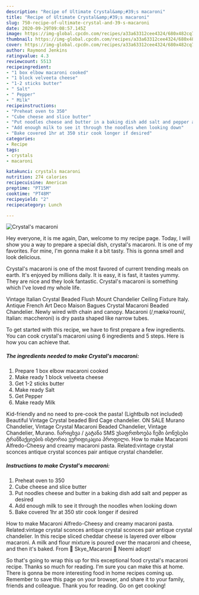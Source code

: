 ```yaml
---
description: "Recipe of Ultimate Crystal&amp;#39;s macaroni"
title: "Recipe of Ultimate Crystal&amp;#39;s macaroni"
slug: 750-recipe-of-ultimate-crystal-and-39-s-macaroni
date: 2020-09-29T09:08:57.145Z
image: https://img-global.cpcdn.com/recipes/a33a63312cee4324/680x482cq70/crystals-macaroni-recipe-main-photo.jpg
thumbnail: https://img-global.cpcdn.com/recipes/a33a63312cee4324/680x482cq70/crystals-macaroni-recipe-main-photo.jpg
cover: https://img-global.cpcdn.com/recipes/a33a63312cee4324/680x482cq70/crystals-macaroni-recipe-main-photo.jpg
author: Raymond Jenkins
ratingvalue: 4.3
reviewcount: 5513
recipeingredient:
- "1 box elbow macaroni cooked"
- "1 block velveeta cheese"
- "1-2 sticks butter"
- " Salt"
- " Pepper"
- " Milk"
recipeinstructions:
- "Preheat oven to 350"
- "Cube cheese and slice butter"
- "Put noodles cheese and butter in a baking dish add salt and pepper as desired"
- "Add enough milk to see it through the noodles when looking down"
- "Bake covered 1hr at 350 stir cook longer if desired"
categories:
- Recipe
tags:
- crystals
- macaroni

katakunci: crystals macaroni 
nutrition: 274 calories
recipecuisine: American
preptime: "PT15M"
cooktime: "PT48M"
recipeyield: "2"
recipecategory: Lunch

---
```



![Crystal&#39;s macaroni](https://img-global.cpcdn.com/recipes/a33a63312cee4324/680x482cq70/crystals-macaroni-recipe-main-photo.jpg)

Hey everyone, it is me again, Dan, welcome to my recipe page. Today, I will show you a way to prepare a special dish, crystal&#39;s macaroni. It is one of my favorites. For mine, I'm gonna make it a bit tasty. This is gonna smell and look delicious.

Crystal&#39;s macaroni is one of the most favored of current trending meals on earth. It's enjoyed by millions daily. It is easy, it is fast, it tastes yummy. They are nice and they look fantastic. Crystal&#39;s macaroni is something which I've loved my whole life.

Vintage Italian Crystal Beaded Flush Mount Chandelier Ceiling Fixture Italy. Antique French Art Deco Maison Bagues Crystal Macaroni Beaded Chandelier. Newly wired with chain and canopy. Macaroni (/ˌmækəˈroʊni/, Italian: maccheroni) is dry pasta shaped like narrow tubes.


To get started with this recipe, we have to first prepare a few ingredients. You can cook crystal&#39;s macaroni using 6 ingredients and 5 steps. Here is how you can achieve that.

<!--inarticleads1-->

##### The ingredients needed to make Crystal&#39;s macaroni:

1. Prepare 1 box elbow macaroni cooked
1. Make ready 1 block velveeta cheese
1. Get 1-2 sticks butter
1. Make ready  Salt
1. Get  Pepper
1. Make ready  Milk


Kid-friendly and no need to pre-cook the pasta! (Lightbulb not included) Beautiful Vintage Crystal beaded Bird Cage chandelier. ON SALE Murano Chandelier, Vintage Crystal Macaroni Beaded Chandelier, Vintage Chandelier, Murano. ჩარიცხვა / გატანა SMS უსაფრთხოება ჩემი ბონუსები ტრანზაქციების ისტორია ვერიფიკაცია პროფილი. How to make Macaroni Alfredo-Cheesy and creamy macaroni pasta. Related:vintage crystal sconces antique crystal sconces pair antique crystal chandelier. 

<!--inarticleads2-->

##### Instructions to make Crystal&#39;s macaroni:

1. Preheat oven to 350
1. Cube cheese and slice butter
1. Put noodles cheese and butter in a baking dish add salt and pepper as desired
1. Add enough milk to see it through the noodles when looking down
1. Bake covered 1hr at 350 stir cook longer if desired


How to make Macaroni Alfredo-Cheesy and creamy macaroni pasta. Related:vintage crystal sconces antique crystal sconces pair antique crystal chandelier. In this recipe sliced cheddar cheese is layered over elbow macaroni. A milk and flour mixture is poured over the macaroni and cheese, and then it&#39;s baked. From :crystal_ball: Skye_Macaroni :crystal_ball: Neemi adopt! 

So that's going to wrap this up for this exceptional food crystal&#39;s macaroni recipe. Thanks so much for reading. I'm sure you can make this at home. There is gonna be more interesting food in home recipes coming up. Remember to save this page on your browser, and share it to your family, friends and colleague. Thank you for reading. Go on get cooking!
